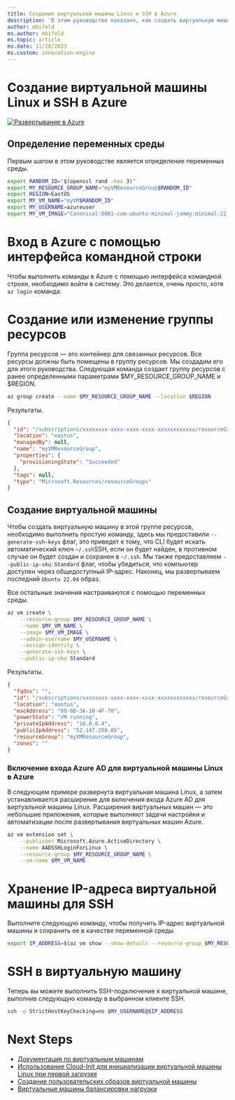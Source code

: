 ```yaml
---
title: Создание виртуальной машины Linux и SSH в Azure
description: 'В этом руководстве показано, как создать виртуальную машину Linux и SSH в Azure.'
author: mbifeld
ms.author: mbifeld
ms.topic: article
ms.date: 11/28/2023
ms.custom: innovation-engine
---
```


# Создание виртуальной машины Linux и SSH в Azure

[![Развертывание в Azure](https://aka.ms/deploytoazurebutton)](https://go.microsoft.com/fwlink/?linkid=2262692)


## Определение переменных среды

Первым шагом в этом руководстве является определение переменных среды.

```bash
export RANDOM_ID="$(openssl rand -hex 3)"
export MY_RESOURCE_GROUP_NAME="myVMResourceGroup$RANDOM_ID"
export REGION=EastUS
export MY_VM_NAME="myVM$RANDOM_ID"
export MY_USERNAME=azureuser
export MY_VM_IMAGE="Canonical:0001-com-ubuntu-minimal-jammy:minimal-22_04-lts-gen2:latest"
```

# Вход в Azure с помощью интерфейса командной строки

Чтобы выполнить команды в Azure с помощью интерфейса командной строки, необходимо войти в систему. Это делается, очень просто, хотя `az login` команда:

# Создание или изменение группы ресурсов

Группа ресурсов — это контейнер для связанных ресурсов. Все ресурсы должны быть помещены в группу ресурсов. Мы создадим его для этого руководства. Следующая команда создает группу ресурсов с ранее определенными параметрами $MY_RESOURCE_GROUP_NAME и $REGION.

```bash
az group create --name $MY_RESOURCE_GROUP_NAME --location $REGION
```

Результаты.

<!-- expected_similarity=0.3 -->
```json   
{
  "id": "/subscriptions/xxxxxxxx-xxxx-xxxx-xxxx-xxxxxxxxxxxx/resourceGroups/myVMResourceGroup",
  "location": "eastus",
  "managedBy": null,
  "name": "myVMResourceGroup",
  "properties": {
    "provisioningState": "Succeeded"
  },
  "tags": null,
  "type": "Microsoft.Resources/resourceGroups"
}
```

## Создание виртуальной машины

Чтобы создать виртуальную машину в этой группе ресурсов, необходимо выполнить простую команду, здесь мы предоставили `--generate-ssh-keys` флаг, это приведет к тому, что CLI будет искать автоматический ключ `~/.ssh`SSH, если он будет найден, в противном случае он будет создан и сохранен в `~/.ssh`. Мы также предоставляем `--public-ip-sku Standard` флаг, чтобы убедиться, что компьютер доступен через общедоступный IP-адрес. Наконец, мы развертываем последний `Ubuntu 22.04` образ. 

Все остальные значения настраиваются с помощью переменных среды.

```bash
az vm create \
    --resource-group $MY_RESOURCE_GROUP_NAME \
    --name $MY_VM_NAME \
    --image $MY_VM_IMAGE \
    --admin-username $MY_USERNAME \
    --assign-identity \
    --generate-ssh-keys \
    --public-ip-sku Standard
```

Результаты.

<!-- expected_similarity=0.3 -->
```json
{
  "fqdns": "",
  "id": "/subscriptions/xxxxxxxx-xxxx-xxxx-xxxx-xxxxxxxxxxxx/resourceGroups/myVMResourceGroup/providers/Microsoft.Compute/virtualMachines/myVM",
  "location": "eastus",
  "macAddress": "00-0D-3A-10-4F-70",
  "powerState": "VM running",
  "privateIpAddress": "10.0.0.4",
  "publicIpAddress": "52.147.208.85",
  "resourceGroup": "myVMResourceGroup",
  "zones": ""
}
```

### Включение входа Azure AD для виртуальной машины Linux в Azure

В следующем примере развернута виртуальная машина Linux, а затем устанавливается расширение для включения входа Azure AD для виртуальной машины Linux. Расширения виртуальных машин — это небольшие приложения, которые выполняют задачи настройки и автоматизации после развертывания виртуальных машин Azure.

```bash
az vm extension set \
    --publisher Microsoft.Azure.ActiveDirectory \
    --name AADSSHLoginForLinux \
    --resource-group $MY_RESOURCE_GROUP_NAME \
    --vm-name $MY_VM_NAME
```

# Хранение IP-адреса виртуальной машины для SSH
Выполните следующую команду, чтобы получить IP-адрес виртуальной машины и сохранить ее в качестве переменной среды.

```bash
export IP_ADDRESS=$(az vm show --show-details --resource-group $MY_RESOURCE_GROUP_NAME --name $MY_VM_NAME --query publicIps --output tsv)
```

# SSH в виртуальную машину

<!--## Export the SSH configuration for use with SSH clients that support OpenSSH & SSH into the VM.
Login to Azure Linux VMs with Azure AD supports exporting the OpenSSH certificate and configuration. That means you can use any SSH clients that support OpenSSH-based certificates to sign in through Azure AD. The following example exports the configuration for all IP addresses assigned to the VM:-->

<!--
```bash
yes | az ssh config --file ~/.ssh/config --name $MY_VM_NAME --resource-group $MY_RESOURCE_GROUP_NAME
```
-->

Теперь вы можете выполнить SSH-подключение к виртуальной машине, выполнив следующую команду в выбранном клиенте SSH.

```bash
ssh -o StrictHostKeyChecking=no $MY_USERNAME@$IP_ADDRESS
```

# Next Steps

* [Документация по виртуальным машинам](https://learn.microsoft.com/azure/virtual-machines/)
* [Использование Cloud-Init для инициализации виртуальной машины Linux при первой загрузке](https://learn.microsoft.com/azure/virtual-machines/linux/tutorial-automate-vm-deployment)
* [Создание пользовательских образов виртуальной машины](https://learn.microsoft.com/azure/virtual-machines/linux/tutorial-custom-images)
* [Виртуальные машины балансировки нагрузки](https://learn.microsoft.com/azure/load-balancer/quickstart-load-balancer-standard-public-cli)

